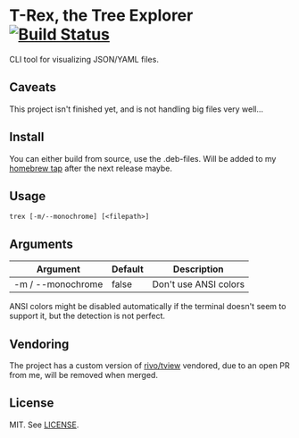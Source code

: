 # T-Rex, the Tree Explorer [![Build Status](https://travis-ci.org/benweidig/trex.svg?branch=master)](https://travis-ci.org/benweidig/trex)

CLI tool for visualizing JSON/YAML files.

## Caveats

This project isn't finished yet, and is not handling big files very well...

## Install

You can either build from source, use the .deb-files. Will be added to my [homebrew tap](https://github.com/benweidig/homebrew-tap) after the next release maybe.

## Usage
```
trex [-m/--monochrome] [<filepath>]
```

## Arguments

| Argument          | Default | Description                        |
| ----------------- | ------- | ---------------------------------- |
| -m / --monochrome | false   | Don't use ANSI colors              |

ANSI colors might be disabled automatically if the terminal doesn't seem to support it, but the detection is not perfect.

## Vendoring

The project has a custom version of [rivo/tview](https://github.com/rivo/tview) vendored, due to an open PR from me, will be removed when merged.

## License

MIT. See [LICENSE](LICENSE).
